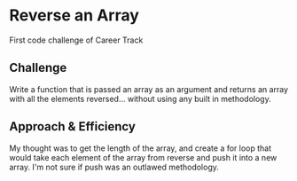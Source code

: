 # Reverse an Array
First code challenge of Career Track

## Challenge
Write a function that is passed an array as an argument and returns an array with all the elements reversed... without using any built in methodology.

## Approach & Efficiency 
My thought was to get the length of the array, and create a for loop that would take each element of the array from reverse and push it into a new array. I'm not sure if push was an outlawed methodology.

